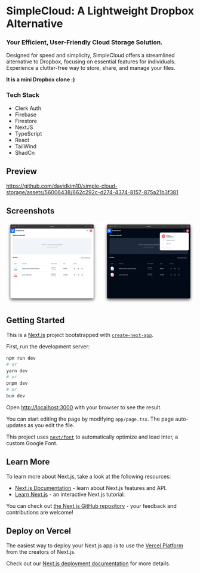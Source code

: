 # SimpleCloud: A Lightweight Dropbox Alternative

### Your Efficient, User-Friendly Cloud Storage Solution.

Designed for speed and simplicity, SimpleCloud offers a streamlined alternative to Dropbox, focusing on essential features for individuals. Experience a clutter-free way to store, share, and manage your files.

<p><strong>It is a mini Dropbox clone :)</strong></p>

### Tech Stack

- Clerk Auth
- Firebase
- Firestore
- NextJS
- TypeScript
- React
- TailWind
- ShadCn

## Preview

https://github.com/davidkim10/simple-cloud-storage/assets/56006438/662c292c-d274-4374-8157-875a21b3f381

## Screenshots

<img src="./public/preview.webp">

## Getting Started

This is a [Next.js](https://nextjs.org/) project bootstrapped with [`create-next-app`](https://github.com/vercel/next.js/tree/canary/packages/create-next-app).

First, run the development server:

```bash
npm run dev
# or
yarn dev
# or
pnpm dev
# or
bun dev
```

Open [http://localhost:3000](http://localhost:3000) with your browser to see the result.

You can start editing the page by modifying `app/page.tsx`. The page auto-updates as you edit the file.

This project uses [`next/font`](https://nextjs.org/docs/basic-features/font-optimization) to automatically optimize and load Inter, a custom Google Font.

## Learn More

To learn more about Next.js, take a look at the following resources:

- [Next.js Documentation](https://nextjs.org/docs) - learn about Next.js features and API.
- [Learn Next.js](https://nextjs.org/learn) - an interactive Next.js tutorial.

You can check out [the Next.js GitHub repository](https://github.com/vercel/next.js/) - your feedback and contributions are welcome!

## Deploy on Vercel

The easiest way to deploy your Next.js app is to use the [Vercel Platform](https://vercel.com/new?utm_medium=default-template&filter=next.js&utm_source=create-next-app&utm_campaign=create-next-app-readme) from the creators of Next.js.

Check out our [Next.js deployment documentation](https://nextjs.org/docs/deployment) for more details.

